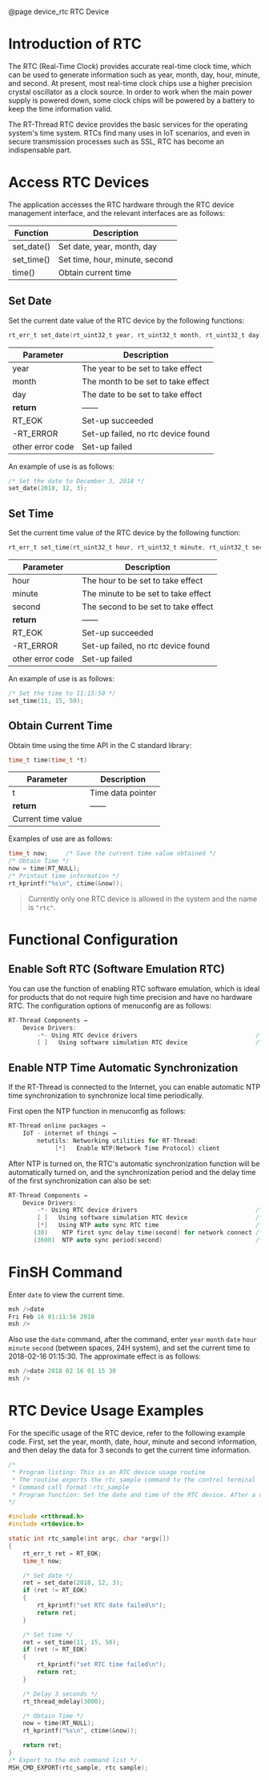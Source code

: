@page device_rtc RTC Device

# Introduction of RTC

The RTC (Real-Time Clock) provides accurate real-time clock time, which can be used to generate information such as year, month, day, hour, minute, and second. At present, most real-time clock chips use a higher precision crystal oscillator as a clock source. In order to work when the main power supply is powered down, some clock chips will be powered by a battery to keep the time information valid.

The RT-Thread RTC device provides the basic services for the operating system's time system. RTCs find many uses in IoT scenarios, and even in secure transmission processes such as SSL, RTC has become an indispensable part.


# Access RTC Devices

The application accesses the RTC hardware through the RTC device management interface, and the relevant interfaces are as follows:

| **Function** | Description                |
| ------------- | ---------------------------------- |
| set_date()  | Set date, year, month, day |
| set_time()     | Set time, hour, minute, second |
| time()   | Obtain current time |

## Set Date

Set the current date value of the RTC device by the following functions:

```c
rt_err_t set_date(rt_uint32_t year, rt_uint32_t month, rt_uint32_t day)
```

| **Parameter** | **Description**                |
| -------- | ---------------------------------- |
|year      |The year to be set to take effect|
|month     |The month to be set to take effect|
|day       | The date to be set to take effect  |
| **return** | ——                                 |
| RT_EOK   | Set-up succeeded |
| -RT_ERROR | Set-up failed, no rtc device found |
| other error code | Set-up failed  |

An example of use is as follows:

```c
/* Set the date to December 3, 2018 */
set_date(2018, 12, 3);
```

## Set Time

Set the current time value of the RTC device by the following function:

```c
rt_err_t set_time(rt_uint32_t hour, rt_uint32_t minute, rt_uint32_t second)
```

| **Parameter** | **Description**              |
| ---------- | ------------------------------- |
|hour         |The hour to be set to take effect|
|minute        |The minute to be set to take effect|
|second        |The second to be set to take effect|
| **return** | ——                             |
| RT_EOK   | Set-up succeeded |
| -RT_ERROR | Set-up failed, no rtc device found |
| other error code | Set-up failed   |

An example of use is as follows:

```c
/* Set the time to 11:15:50 */
set_time(11, 15, 50);
```

## Obtain Current Time

Obtain time using the time API in the C standard library:

```c
time_t time(time_t *t)
```

| **Parameter** | **Description**              |
| ---------- | ------------------------------- |
|t          |Time data pointer      |
| **return** | ——                             |
| Current time value |  |

Examples of use are as follows:

```c
time_t now;     /* Save the current time value obtained */
/* Obtain Time */
now = time(RT_NULL);
/* Printout time information */
rt_kprintf("%s\n", ctime(&now));
```

>Currently only one RTC device is allowed in the system and the name is `"rtc"`.

# Functional Configuration

## Enable Soft RTC (Software Emulation RTC)

You can use the function of enabling RTC software emulation, which is ideal for products that do not require high time precision and have no hardware RTC. The configuration options of menuconfig are as follows:

```c
RT-Thread Components →
    Device Drivers:
        -*- Using RTC device drivers                                 /* Use RTC device driver */
        [ ]   Using software simulation RTC device                   /* Use software simulation RTC device */
```

## Enable NTP Time Automatic Synchronization

If the RT-Thread is connected to the Internet, you can enable automatic NTP time synchronization to synchronize local time periodically.

First open the NTP function in menuconfig as follows:

```c
RT-Thread online packages →
    IoT - internet of things →
        netutils: Networking utilities for RT-Thread:
             [*]   Enable NTP(Network Time Protocol) client
```

After NTP is turned on, the RTC's automatic synchronization function will be automatically turned on, and the synchronization period and the delay time of the first synchronization can also be set:

```c
RT-Thread Components →
    Device Drivers:
        -*- Using RTC device drivers                                 /* Use RTC device driver */
        [ ]   Using software simulation RTC device                   /* Use software simulation RTC device */
        [*]   Using NTP auto sync RTC time                           /* Automatically synchronize RTC time with NTP */
       (30)    NTP first sync delay time(second) for network connect /* The delay for performing NTP time synchronization for the first time. The purpose of the delay is to reserve a certain amount of time for the network connection and try to increase the success rate of the first NTP time synchronization. The default time is 30S； */
       (3600)  NTP auto sync period(second)                          /* NTP The synchronization period is automatically synchronized in seconds, and the default period is one hour (ie 3600S). */
```

# FinSH Command

Enter `date` to view the current time.

```c
msh />date
Fri Feb 16 01:11:56 2018
msh />
```

Also use the `date` command, after the command, enter `year` `month` `date` `hour ` ` minute ` ` second ` (between spaces, 24H system), and set the current time to 2018-02-16 01:15:30. The approximate effect is as follows:

```c
msh />date 2018 02 16 01 15 30
msh />
```

# RTC Device Usage Examples

For the specific usage of the RTC device, refer to the following example code. First, set the year, month, date, hour, minute and second information, and then delay the data for 3 seconds to get the current time information.

```c
/*
 * Program listing: This is an RTC device usage routine
 * The routine exports the rtc_sample command to the control terminal
 * Command call format：rtc_sample
 * Program function: Set the date and time of the RTC device. After a delay, obtain the current time and print the display.
*/

#include <rtthread.h>
#include <rtdevice.h>

static int rtc_sample(int argc, char *argv[])
{
    rt_err_t ret = RT_EOK;
    time_t now;

    /* Set date */
    ret = set_date(2018, 12, 3);
    if (ret != RT_EOK)
    {
        rt_kprintf("set RTC date failed\n");
        return ret;
    }

    /* Set time */
    ret = set_time(11, 15, 50);
    if (ret != RT_EOK)
    {
        rt_kprintf("set RTC time failed\n");
        return ret;
    }

    /* Delay 3 seconds */
    rt_thread_mdelay(3000);

    /* Obtain Time */
    now = time(RT_NULL);
    rt_kprintf("%s\n", ctime(&now));

    return ret;
}
/* Export to the msh command list */
MSH_CMD_EXPORT(rtc_sample, rtc sample);
```
